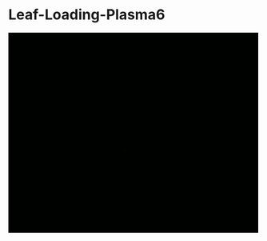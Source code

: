 # Leaf-Loading-Plasma6
![alt text](https://github.com/smokey5787/Leaf-Loading-Plasma6/blob/main/Leaf-Loading-Plasma6/contents/splash/images/leaf-loading-small.gif "preview")

